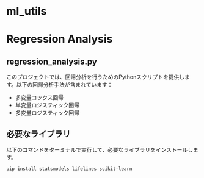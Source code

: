 # ml_utils

# Regression Analysis
## regression_analysis.py

このプロジェクトでは、回帰分析を行うためのPythonスクリプトを提供します。以下の回帰分析手法が含まれています：
- 多変量コックス回帰
- 単変量ロジスティック回帰
- 多変量ロジスティック回帰

## 必要なライブラリ

以下のコマンドをターミナルで実行して、必要なライブラリをインストールします。

```bash
pip install statsmodels lifelines scikit-learn